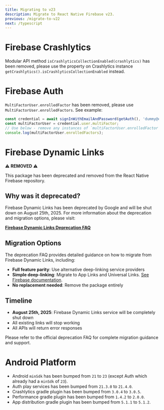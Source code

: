 ```yaml
---
title: Migrating to v23
description: Migrate to React Native Firebase v23.
previous: /migrate-to-v22
next: /typescript
---
```


# Firebase Crashlytics

Modular API method `isCrashlyticsCollectionEnabled(crashlytics)` has been removed, please use the property on Crashlytics instance
`getCrashlytics().isCrashlyticsCollectionEnabled` instead.

# Firebase Auth

`MultiFactorUser.enrolledFactor` has been removed, please use `MultiFactorUser.enrolledFactors`. See example:

```js
const credential = await signInWithEmailAndPassword(getAuth(), 'dummy@example.com', 'password');
const multiFactorUser = credential.user.multiFactor;
// Use below - remove any instances of `multiFactorUser.enrolledFactor`
console.log(multiFactorUser.enrolledFactors);
```

# Firebase Dynamic Links

⚠️ **REMOVED** ⚠️

This package has been deprecated and removed from the React Native Firebase repository.

## Why was it deprecated?

Firebase Dynamic Links has been deprecated by Google and will be shut down on August 25th, 2025. For more information about the deprecation and migration options, please visit:

**[Firebase Dynamic Links Deprecation FAQ](https://firebase.google.com/support/dynamic-links-faq)**

## Migration Options

The deprecation FAQ provides detailed guidance on how to migrate from Firebase Dynamic Links, including:

- **Full feature parity**: Use alternative deep-linking service providers
- **Simple deep-linking**: Migrate to App Links and Universal Links. [See Firebase documentation](https://firebase.google.com/support/guides/app-links-universal-links).
- **No replacement needed**: Remove the package entirely

## Timeline

- **August 25th, 2025**: Firebase Dynamic Links service will be completely shut down
- All existing links will stop working
- All APIs will return error responses

Please refer to the official deprecation FAQ for complete migration guidance and support.

# Android Platform

- Android `minSdk` has been bumped from `21` to `23` (except Auth which already had a `minSdk` of `23`).
- Auth play services has been bumped from `21.3.0` to `21.4.0`.
- Crashlytics gradle plugin has been bumped from `3.0.4` to `3.0.5`.
- Performance gradle plugin has been bumped from `1.4.2` to `2.0.0`.
- App distribution gradle plugin has been bumped from `5.1.1` to `5.1.2`.
